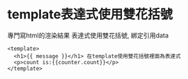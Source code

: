 # template表達式使用雙花括號

專門寫html的渲染結果
表達式使用雙花括號, 綁定引用data

```vue
<template>
  <h1>{{ message }}</h1> 在template使用雙花括號裡面為表達式
  <p>count is:{{counter.count}}</p>
</template>
```
